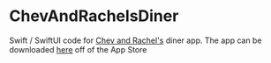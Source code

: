 # ChevAndRachelsDiner
Swift / SwiftUI code for [Chev and Rachel's](https://www.facebook.com/ChevandRachel/) diner app. The app can be downloaded [here](https://apps.apple.com/us/app/chev-and-rachels-family-diner/id1466645062) off of the App Store 
